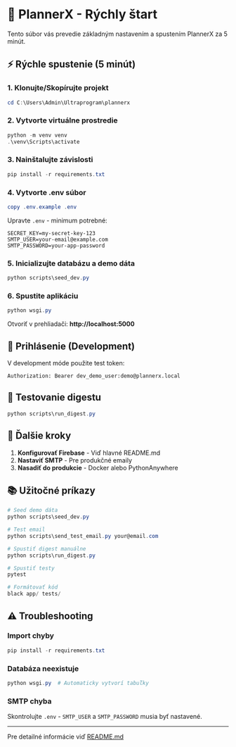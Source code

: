 # 🚀 PlannerX - Rýchly štart

Tento súbor vás prevedie základným nastavením a spustením PlannerX za 5 minút.

## ⚡ Rýchle spustenie (5 minút)

### 1. Klonujte/Skopírujte projekt
```powershell
cd C:\Users\Admin\Ultraprogram\plannerx
```

### 2. Vytvorte virtuálne prostredie
```powershell
python -m venv venv
.\venv\Scripts\activate
```

### 3. Nainštalujte závislosti
```powershell
pip install -r requirements.txt
```

### 4. Vytvorte .env súbor
```powershell
copy .env.example .env
```

Upravte `.env` - minimum potrebné:
```env
SECRET_KEY=my-secret-key-123
SMTP_USER=your-email@example.com
SMTP_PASSWORD=your-app-password
```

### 5. Inicializujte databázu a demo dáta
```powershell
python scripts\seed_dev.py
```

### 6. Spustite aplikáciu
```powershell
python wsgi.py
```

Otvoriť v prehliadači: **http://localhost:5000**

## 🔑 Prihlásenie (Development)

V development móde použite test token:
```
Authorization: Bearer dev_demo_user:demo@plannerx.local
```

## 📧 Testovanie digestu

```powershell
python scripts\run_digest.py
```

## 🎯 Ďalšie kroky

1. **Konfigurovať Firebase** - Viď hlavné README.md
2. **Nastaviť SMTP** - Pre produkčné emaily
3. **Nasadiť do produkcie** - Docker alebo PythonAnywhere

## 📚 Užitočné príkazy

```powershell
# Seed demo dáta
python scripts\seed_dev.py

# Test email
python scripts\send_test_email.py your@email.com

# Spustiť digest manuálne
python scripts\run_digest.py

# Spustiť testy
pytest

# Formátovať kód
black app/ tests/
```

## ⚠️ Troubleshooting

### Import chyby
```powershell
pip install -r requirements.txt
```

### Databáza neexistuje
```powershell
python wsgi.py  # Automaticky vytvorí tabuľky
```

### SMTP chyba
Skontrolujte `.env` - `SMTP_USER` a `SMTP_PASSWORD` musia byť nastavené.

---

Pre detailné informácie viď [README.md](README.md)
